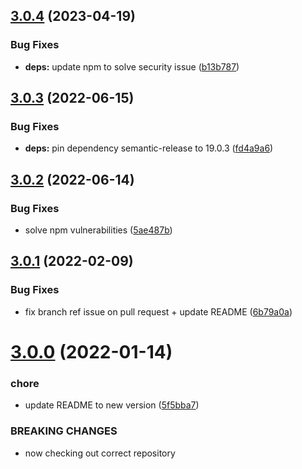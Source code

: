## [3.0.4](https://github.com/mirko-felice/list-files-action/compare/v3.0.3...v3.0.4) (2023-04-19)


### Bug Fixes

* **deps:** update npm to solve security issue ([b13b787](https://github.com/mirko-felice/list-files-action/commit/b13b787e0aa053bb84a5b909ce60c08dac44d582))

## [3.0.3](https://github.com/mirko-felice/list-files-action/compare/v3.0.2...v3.0.3) (2022-06-15)


### Bug Fixes

* **deps:** pin dependency semantic-release to 19.0.3 ([fd4a9a6](https://github.com/mirko-felice/list-files-action/commit/fd4a9a69a66e4c209676964cda94bba956b7ad96))

## [3.0.2](https://github.com/mirko-felice/list-files-action/compare/v3.0.1...v3.0.2) (2022-06-14)


### Bug Fixes

* solve npm vulnerabilities ([5ae487b](https://github.com/mirko-felice/list-files-action/commit/5ae487b5a7833a7ff1499c8f13c9e690c92105e5))

## [3.0.1](https://github.com/mirko-felice/list-files-action/compare/v3.0.0...v3.0.1) (2022-02-09)


### Bug Fixes

* fix branch ref issue on pull request + update README ([6b79a0a](https://github.com/mirko-felice/list-files-action/commit/6b79a0a98e47ae199825b81bd1f1bff6e1681b22))

# [3.0.0](https://github.com/mirko-felice/list-files-action/compare/v2.0.0...v3.0.0) (2022-01-14)


### chore

* update README to new version ([5f5bba7](https://github.com/mirko-felice/list-files-action/commit/5f5bba7c23cab2a6cc87eb662a5876ce12b4204c))


### BREAKING CHANGES

* now checking out correct repository
